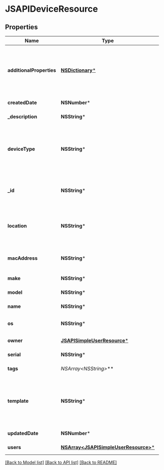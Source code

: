 # JSAPIDeviceResource

## Properties
Name | Type | Description | Notes
------------ | ------------- | ------------- | -------------
**additionalProperties** | [**NSDictionary***](JSAPIProperty.md) | A map of additional properties, keyed on the property name.  Must match the names and types defined in the template if one is specified | [optional] 
**createdDate** | **NSNumber*** | The date the device log was created | [optional] 
**_description** | **NSString*** | The description of the device | [optional] 
**deviceType** | **NSString*** | The type of device. Use mobile_device to specifically register mobile devices. This particular type will be used to send and receive notifications | [optional] 
**_id** | **NSString*** | The unique ID for this device. Cannot be changed after creation. Default: random | [optional] 
**location** | **NSString*** | The physical location of the device, coordinates or named place (office, living room, etc) | [optional] 
**macAddress** | **NSString*** | The MAC (media access control) address of the device | [optional] 
**make** | **NSString*** | The make of the device | [optional] 
**model** | **NSString*** | The model of the device | [optional] 
**name** | **NSString*** | The name of the device | [optional] 
**os** | **NSString*** | The OS (operating system) on the device | [optional] 
**owner** | [**JSAPISimpleUserResource***](JSAPISimpleUserResource.md) | The user that owns the device | [optional] 
**serial** | **NSString*** | The serial number of the device | [optional] 
**tags** | **NSArray&lt;NSString*&gt;*** | Random tags to facilitate search | [optional] 
**template** | **NSString*** | Use to describe and validate custom properties (custom schema). May be null and no validation of additional_properties will be done | [optional] 
**updatedDate** | **NSNumber*** | The date the device log was updated | [optional] 
**users** | [**NSArray&lt;JSAPISimpleUserResource&gt;***](JSAPISimpleUserResource.md) | The users currently using the device | [optional] 

[[Back to Model list]](../README.md#documentation-for-models) [[Back to API list]](../README.md#documentation-for-api-endpoints) [[Back to README]](../README.md)


